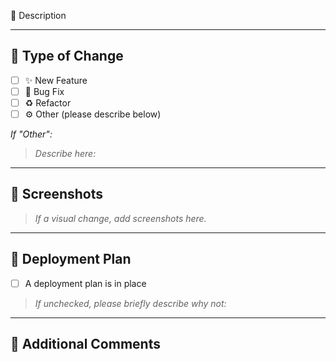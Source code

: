  📝 Description

<!-- 
Briefly describe the issue this PR addresses and summarize the implementation details.
What problem does it solve? What approach was taken?
-->

---

## 🧰 Type of Change

<!-- Check all that apply -->

- [ ] ✨ New Feature
- [ ] 🐛 Bug Fix
- [ ] ♻️ Refactor
- [ ] ⚙️ Other (please describe below)

_If "Other":_

> _Describe here:_
---

## 📱 Screenshots

> _If a visual change, add screenshots here._
---

## 🚀 Deployment Plan

- [ ] A deployment plan is in place  
> _If unchecked, please briefly describe why not:_
---

## 💬 Additional Comments

<!-- 
Anything else reviewers should know? 
Add screenshots, notes, or links to relevant discussions if applicable.
-->